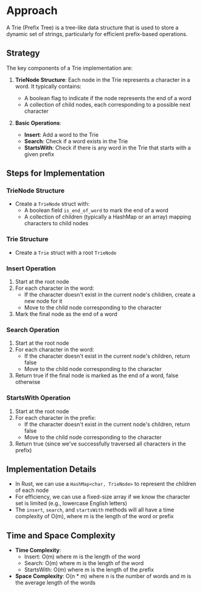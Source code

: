 # Approach

A Trie (Prefix Tree) is a tree-like data structure that is used to store a dynamic set of strings, particularly for efficient prefix-based operations.

## Strategy
The key components of a Trie implementation are:

1. **TrieNode Structure**: Each node in the Trie represents a character in a word. It typically contains:
   - A boolean flag to indicate if the node represents the end of a word
   - A collection of child nodes, each corresponding to a possible next character

2. **Basic Operations**:
   - **Insert**: Add a word to the Trie
   - **Search**: Check if a word exists in the Trie
   - **StartsWith**: Check if there is any word in the Trie that starts with a given prefix

## Steps for Implementation

### TrieNode Structure
- Create a `TrieNode` struct with:
  - A boolean field `is_end_of_word` to mark the end of a word
  - A collection of children (typically a HashMap or an array) mapping characters to child nodes

### Trie Structure
- Create a `Trie` struct with a root `TrieNode`

### Insert Operation
1. Start at the root node
2. For each character in the word:
   - If the character doesn't exist in the current node's children, create a new node for it
   - Move to the child node corresponding to the character
3. Mark the final node as the end of a word

### Search Operation
1. Start at the root node
2. For each character in the word:
   - If the character doesn't exist in the current node's children, return false
   - Move to the child node corresponding to the character
3. Return true if the final node is marked as the end of a word, false otherwise

### StartsWith Operation
1. Start at the root node
2. For each character in the prefix:
   - If the character doesn't exist in the current node's children, return false
   - Move to the child node corresponding to the character
3. Return true (since we've successfully traversed all characters in the prefix)

## Implementation Details
- In Rust, we can use a `HashMap<char, TrieNode>` to represent the children of each node
- For efficiency, we can use a fixed-size array if we know the character set is limited (e.g., lowercase English letters)
- The `insert`, `search`, and `startsWith` methods will all have a time complexity of O(m), where m is the length of the word or prefix

## Time and Space Complexity
- **Time Complexity**:
  - Insert: O(m) where m is the length of the word
  - Search: O(m) where m is the length of the word
  - StartsWith: O(m) where m is the length of the prefix
- **Space Complexity**: O(n * m) where n is the number of words and m is the average length of the words

